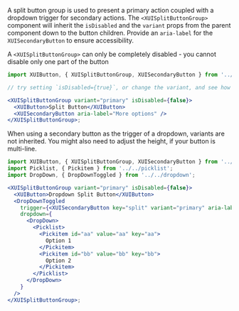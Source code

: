A split button group is used to present a primary action coupled with a dropdown trigger for secondary actions.
The `<XUISplitButtonGroup>` component will inherit the `isDisabled` and the `variant` props from the parent component down to the button children. Provide an `aria-label` for the `XUISecondaryButton` to ensure accessibility.

A `<XUISplitButtonGroup>` can only be completely disabled - you cannot disable only one part of the button

```jsx harmony
import XUIButton, { XUISplitButtonGroup, XUISecondaryButton } from '../../button';

// try setting `isDisabled={true}`, or change the variant, and see how both buttons are disabled

<XUISplitButtonGroup variant="primary" isDisabled={false}>
  <XUIButton>Split Button</XUIButton>
  <XUISecondaryButton aria-label="More options" />
</XUISplitButtonGroup>;
```

When using a secondary button as the trigger of a dropdown, variants are not inherited. You might also need to adjust the height, if your button is multi-line.

```jsx harmony
import XUIButton, { XUISplitButtonGroup, XUISecondaryButton } from '../../button';
import Picklist, { Pickitem } from '../../picklist';
import DropDown, { DropDownToggled } from '../../dropdown';

<XUISplitButtonGroup variant="primary" isDisabled={false}>
  <XUIButton>Dropdown Split Button</XUIButton>
  <DropDownToggled
    trigger={<XUISecondaryButton key="split" variant="primary" aria-label="Other actions" />}
    dropdown={
      <DropDown>
        <Picklist>
          <Pickitem id="aa" value="aa" key="aa">
            Option 1
          </Pickitem>
          <Pickitem id="bb" value="bb" key="bb">
            Option 2
          </Pickitem>
        </Picklist>
      </DropDown>
    }
  />
</XUISplitButtonGroup>;
```
